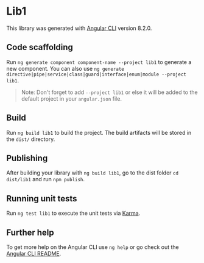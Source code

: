 # Lib1

This library was generated with [Angular CLI](https://github.com/angular/angular-cli) version 8.2.0.

## Code scaffolding

Run `ng generate component component-name --project lib1` to generate a new component. You can also use `ng generate directive|pipe|service|class|guard|interface|enum|module --project lib1`.
> Note: Don't forget to add `--project lib1` or else it will be added to the default project in your `angular.json` file. 

## Build

Run `ng build lib1` to build the project. The build artifacts will be stored in the `dist/` directory.

## Publishing

After building your library with `ng build lib1`, go to the dist folder `cd dist/lib1` and run `npm publish`.

## Running unit tests

Run `ng test lib1` to execute the unit tests via [Karma](https://karma-runner.github.io).

## Further help

To get more help on the Angular CLI use `ng help` or go check out the [Angular CLI README](https://github.com/angular/angular-cli/blob/master/README.md).
